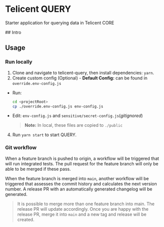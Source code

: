 # Telicent QUERY

Starter application for querying data in Telicent CORE

## Intro

## Usage

### Run locally

1. Clone and navigate to telicent-query, then install dependencies: `yarn`.
2. Create custom config (Optional) - **Default Config:** can be found in `override.env-config.js`

- Run:
  ```sh
  cd <projectRoot>
  cp ./override.env-config.js env-config.js
  ```
- Edit: `env-config.js` and `sensitive/secret-config.js`(_gitignored_)
  > **Note:** In local, these files are copied to `./public`

4. Run `yarn start` to start QUERY.

### Git workflow

When a feature branch is pushed to origin, a workflow will be triggered that will run integrated tests.
The pull request for the feature branch will only be able to be merged if these pass.

When the feature branch is merged into `main`, another workflow will be triggered that assesses the
commit history and calculates the next version number. A release PR with an automatically generated changelog will be generated.

> It is possible to merge more than one feature branch into main. The release PR will update accordingly.
> Once you are happy with the release PR, merge it into `main` and a new tag and release will be created.
